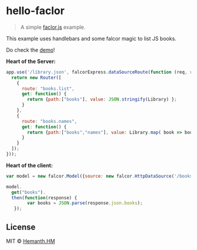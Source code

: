 # hello-faclor
> A simple [faclor.js](https://netflix.github.io/falcor/) example.

This example uses handlebars and some falcor magic to list JS books.

Do check the [demo](http://hello-falcor.herokuapp.com/)!

__Heart of the Server:__

```js
app.use('/library.json', falcorExpress.dataSourceRoute(function (req, res) {
  return new Router([
    {
      route: "books.list",
      get: function() {
        return {path:["books"], value: JSON.stringify(Library) };
      }
    },
    {
      route: "books.names",
      get: function() {
        return {path:["books","names"], value: Library.map( book => book.name )};
      }
    }
  ]);
}));
```

__Heart of the client:__

```js
var model = new falcor.Model({source: new falcor.HttpDataSource('/books.json') });

model.
  get("books").
  then(function(response) {
        var books = JSON.parse(response.json.books);
   });
```

## License

MIT © [Hemanth.HM](http://h3manth.com)
